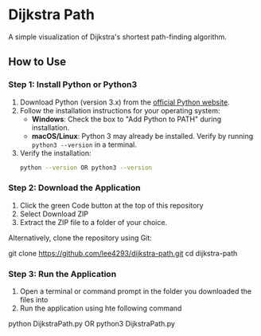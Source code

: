 # Dijkstra Path

A simple visualization of Dijkstra's shortest path-finding algorithm.

## How to Use

### Step 1: Install Python or Python3
1. Download Python (version 3.x) from the [official Python website](https://www.python.org/).
2. Follow the installation instructions for your operating system:
   - **Windows**: Check the box to "Add Python to PATH" during installation.
   - **macOS/Linux**: Python 3 may already be installed. Verify by running `python3 --version` in a terminal.
3. Verify the installation:
   ```bash
   python --version OR python3 --version

### Step 2: Download the Application
1. Click the green Code button at the top of this repository
2. Select Download ZIP
3. Extract the ZIP file to a folder of your choice.

Alternatively, clone the repository using Git:

git clone https://github.com/lee4293/dijkstra-path.git
cd dijkstra-path

### Step 3: Run the Application
1. Open a terminal or command prompt in the folder you downloaded the files into
2. Run the application using hte following command
   
python DijkstraPath.py OR python3 DijkstraPath.py

   
